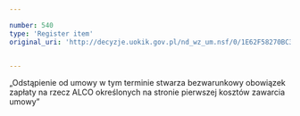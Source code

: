 ```yaml
---

number: 540
type: 'Register item'
original_uri: 'http://decyzje.uokik.gov.pl/nd_wz_um.nsf/0/1E62F58270BC3D35C12572DD003295C8?OpenDocument'


---
```


„Odstąpienie od umowy w tym terminie stwarza bezwarunkowy obowiązek zapłaty na rzecz ALCO określonych na stronie pierwszej kosztów zawarcia umowy”
